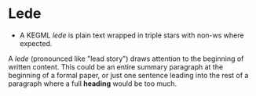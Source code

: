 # Lede

* A KEGML *lede* is plain text wrapped in triple stars with non-ws where expected.

A *lede* (pronounced like "lead story") draws attention to the beginning of written content. This could be an entire summary paragraph at the beginning of a formal paper, or just one sentence leading into the rest of a paragraph where a full **heading** would be too much.
